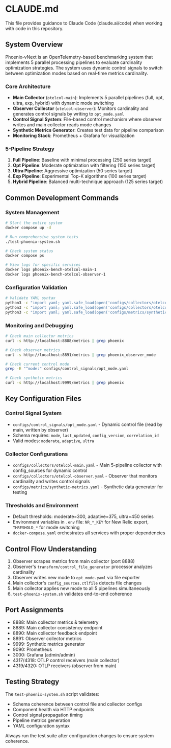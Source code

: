 # CLAUDE.md

This file provides guidance to Claude Code (claude.ai/code) when working with code in this repository.

## System Overview

Phoenix-vNext is an OpenTelemetry-based benchmarking system that implements 5 parallel processing pipelines to evaluate cardinality optimization strategies. The system uses dynamic control signals to switch between optimization modes based on real-time metrics cardinality.

### Core Architecture

- **Main Collector** (`otelcol-main`): Implements 5 parallel pipelines (full, opt, ultra, exp, hybrid) with dynamic mode switching
- **Observer Collector** (`otelcol-observer`): Monitors cardinality and generates control signals by writing to `opt_mode.yaml`
- **Control Signal System**: File-based control mechanism where observer writes and main collector reads mode changes
- **Synthetic Metrics Generator**: Creates test data for pipeline comparison
- **Monitoring Stack**: Prometheus + Grafana for visualization

### 5-Pipeline Strategy

1. **Full Pipeline**: Baseline with minimal processing (250 series target)
2. **Opt Pipeline**: Moderate optimization with filtering (150 series target)  
3. **Ultra Pipeline**: Aggressive optimization (50 series target)
4. **Exp Pipeline**: Experimental Top-K algorithms (100 series target)
5. **Hybrid Pipeline**: Balanced multi-technique approach (125 series target)

## Common Development Commands

### System Management
```bash
# Start the entire system
docker compose up -d

# Run comprehensive system tests
./test-phoenix-system.sh

# Check system status
docker compose ps

# View logs for specific services
docker logs phoenix-bench-otelcol-main-1
docker logs phoenix-bench-otelcol-observer-1
```

### Configuration Validation
```bash
# Validate YAML syntax
python3 -c "import yaml; yaml.safe_load(open('configs/collectors/otelcol-main.yaml'))"
python3 -c "import yaml; yaml.safe_load(open('configs/collectors/otelcol-observer.yaml'))"
python3 -c "import yaml; yaml.safe_load(open('configs/metrics/synthetic-metrics.yaml'))"
```

### Monitoring and Debugging
```bash
# Check main collector metrics
curl -s http://localhost:8888/metrics | grep phoenix

# Check observer metrics  
curl -s http://localhost:8891/metrics | grep phoenix_observer_mode

# Check current control mode
grep -E "^mode:" configs/control_signals/opt_mode.yaml

# Check synthetic metrics
curl -s http://localhost:9999/metrics | grep phoenix
```

## Key Configuration Files

### Control Signal System
- `configs/control_signals/opt_mode.yaml` - Dynamic control file (read by main, written by observer)
- Schema requires: `mode`, `last_updated`, `config_version`, `correlation_id`
- Valid modes: `moderate`, `adaptive`, `ultra`

### Collector Configurations
- `configs/collectors/otelcol-main.yaml` - Main 5-pipeline collector with config_sources for dynamic control
- `configs/collectors/otelcol-observer.yaml` - Observer that monitors cardinality and writes control signals
- `configs/metrics/synthetic-metrics.yaml` - Synthetic data generator for testing

### Thresholds and Environment
- Default thresholds: moderate=300, adaptive=375, ultra=450 series
- Environment variables in `.env` file: `NR_*_KEY` for New Relic export, `THRESHOLD_*` for mode switching
- `docker-compose.yaml` orchestrates all services with proper dependencies

## Control Flow Understanding

1. Observer scrapes metrics from main collector (port 8888)
2. Observer's `transform/control_file_generator` processor analyzes cardinality 
3. Observer writes new mode to `opt_mode.yaml` via file exporter
4. Main collector's `config_sources.ctlfile` detects file changes
5. Main collector applies new mode to all 5 pipelines simultaneously
6. `test-phoenix-system.sh` validates end-to-end coherence

## Port Assignments

- 8888: Main collector metrics & telemetry
- 8889: Main collector consistency endpoint  
- 8890: Main collector feedback endpoint
- 8891: Observer collector metrics
- 9999: Synthetic metrics generator
- 9090: Prometheus
- 3000: Grafana (admin/admin)
- 4317/4318: OTLP control receivers (main collector)
- 4319/4320: OTLP receivers (observer from main)

## Testing Strategy

The `test-phoenix-system.sh` script validates:
- Schema coherence between control file and collector configs
- Component health via HTTP endpoints
- Control signal propagation timing
- Pipeline metrics generation
- YAML configuration syntax

Always run the test suite after configuration changes to ensure system coherence.